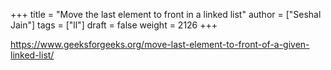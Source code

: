 +++
title = "Move the last element to front in a linked list"
author = ["Seshal Jain"]
tags = ["ll"]
draft = false
weight = 2126
+++

<https://www.geeksforgeeks.org/move-last-element-to-front-of-a-given-linked-list/>
